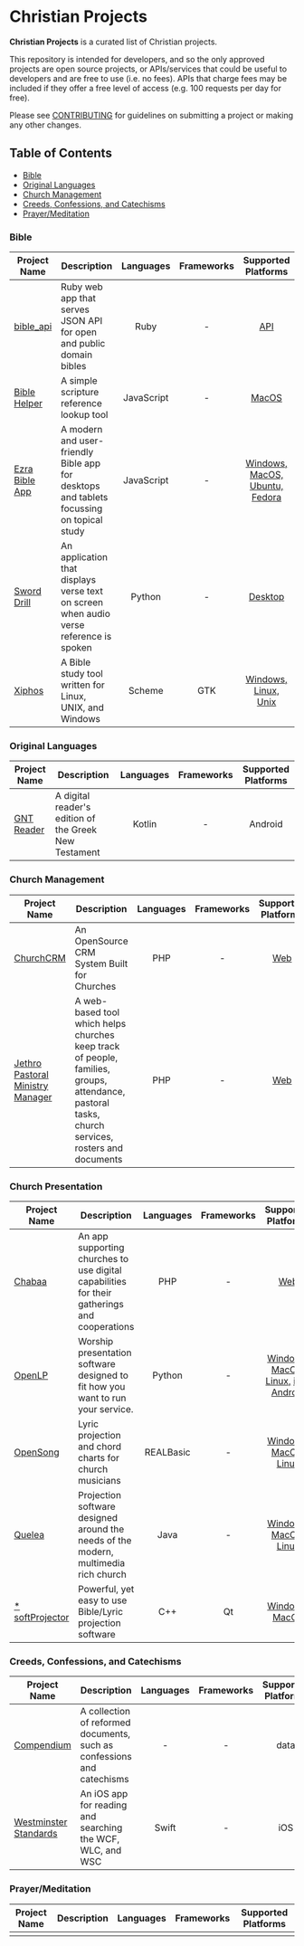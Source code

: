 # Christian Projects

**Christian Projects** is a curated list of Christian projects.

This repository is intended for developers, and so the only approved projects are open source projects, or APIs/services that could be useful to developers and are free to use (i.e. no fees). APIs that charge fees may be included if they offer a free level of access (e.g. 100 requests per day for free).

Please see [CONTRIBUTING](CONTRIBUTING.md) for guidelines on submitting a project or making any other changes.

## Table of Contents

- [Bible](#bible)
- [Original Languages](#original-languages)
- [Church Management](#church-management)
- [Creeds, Confessions, and Catechisms](#creeds-confessions-and-catechisms)
- [Prayer/Meditation](#prayermeditation)

### Bible

Project Name | Description | Languages | Frameworks | Supported Platforms
--- | --- | :-: | :-: | :-:
[bible_api](https://github.com/seven1m/bible_api) | Ruby web app that serves JSON API for open and public domain bibles | Ruby | - | [API](https://bible-api.com/)
[Bible Helper](https://github.com/genu/bible-helper) | A simple scripture reference lookup tool | JavaScript | - | [MacOS](https://github.com/genu/bible-helper/releases)
[Ezra Bible App](https://github.com/ezra-bible-app/ezra-bible-app) | A modern and user-friendly Bible app for desktops and tablets focussing on topical study | JavaScript | - | [Windows, MacOS, Ubuntu, Fedora](https://github.com/ezra-bible-app/ezra-bible-app/releases)
[Sword Drill](https://github.com/meichthys/sword_drill) | An application that displays verse text on screen when audio verse reference is spoken | Python | - | [Desktop](https://github.com/meichthys/sword_drill/releases)
[Xiphos](https://github.com/crosswire/xiphos) | A Bible study tool written for Linux, UNIX, and Windows | Scheme | GTK | [Windows, Linux, Unix](https://xiphos.org/download/)

### Original Languages

Project Name | Description | Languages | Frameworks | Supported Platforms
--- | --- | :-: | :-: | :-:
[GNT Reader](https://github.com/mattrob33/sblgnt-reader) | A digital reader's edition of the Greek New Testament | Kotlin | - | Android

### Church Management

Project Name | Description | Languages | Frameworks | Supported Platforms
--- | --- | :-: | :-: | :-:
[ChurchCRM](https://github.com/ChurchCRM/CRM) | An OpenSource CRM System Built for Churches | PHP | - | [Web](https://churchcrm.io/)
[Jethro Pastoral Ministry Manager](https://github.com/tbar0970/jethro-pmm) | A web-based tool which helps churches keep track of people, families, groups, attendance, pastoral tasks, church services, rosters and documents | PHP | - | [Web](https://github.com/tbar0970/jethro-pmm#download-and-install)

### Church Presentation

Project Name | Description | Languages | Frameworks | Supported Platforms
--- | --- | :-: | :-: | :-:
[Chabaa](https://github.com/dioniswe/chabaa) | An app supporting churches to use digital capabilities for their gatherings and cooperations | PHP | - | [Web](https://github.com/dioniswe/chabaa#installation)
[OpenLP](https://gitlab.com/openlp) | Worship presentation software designed to fit how you want to run your service. | Python | - | [Windows, MacOS, Linux,](https://openlp.org/) [iOS,](https://apps.apple.com/us/app/openlp-remote/id1096218725) [Android](https://play.google.com/store/apps/details?id=org.openlp.android2)
[OpenSong](https://sourceforge.net/projects/opensong/) | Lyric projection and chord charts for church musicians | REALBasic | - | [Windows, MacOS, Linux](https://sourceforge.net/projects/opensong/files/latest/download)
[Quelea](https://github.com/quelea-projection/Quelea) | Projection software designed around the needs of the modern, multimedia rich church | Java | - | [Windows, MacOS, Linux](https://github.com/quelea-projection/Quelea/releases)
[\* softProjector](https://sourceforge.net/projects/softprojector/) | Powerful, yet easy to use Bible/Lyric projection software | C++ | Qt | [Windows, MacOS](https://sourceforge.net/projects/softprojector/files/latest/download)

### Creeds, Confessions, and Catechisms

Project Name | Description | Languages | Frameworks | Supported Platforms
--- | --- | :-: | :-: | :-:
[Compendium](https://github.com/reformed-standards/compendium) | A collection of reformed documents, such as confessions and catechisms | - | - | data
[Westminster Standards](https://github.com/mattrob33/westminster-ios) | An iOS app for reading and searching the WCF, WLC, and WSC | Swift | - | iOS

### Prayer/Meditation

Project Name | Description | Languages | Frameworks | Supported Platforms
--- | --- | :-: | :-: | :-:
 |  |  |  |
